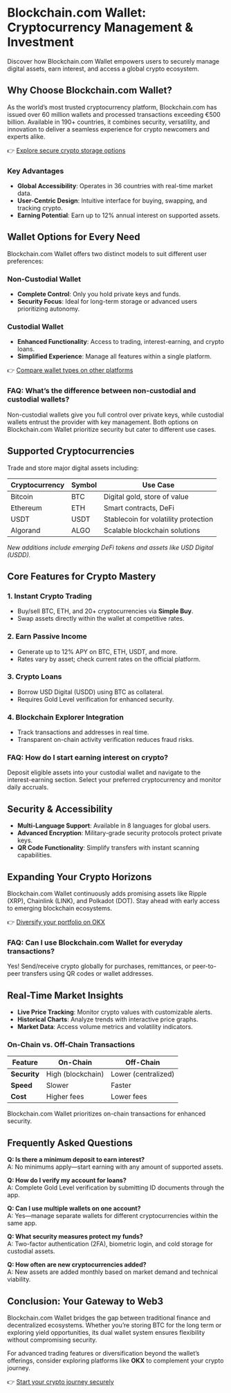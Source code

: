 # Blockchain.com Wallet: Cryptocurrency Management & Investment  

Discover how Blockchain.com Wallet empowers users to securely manage digital assets, earn interest, and access a global crypto ecosystem.  

## Why Choose Blockchain.com Wallet?  

As the world’s most trusted cryptocurrency platform, Blockchain.com has issued over 60 million wallets and processed transactions exceeding €500 billion. Available in 190+ countries, it combines security, versatility, and innovation to deliver a seamless experience for crypto newcomers and experts alike.  

👉 [Explore secure crypto storage options](https://bit.ly/okx-bonus)  

### Key Advantages  
- **Global Accessibility**: Operates in 36 countries with real-time market data.  
- **User-Centric Design**: Intuitive interface for buying, swapping, and tracking crypto.  
- **Earning Potential**: Earn up to 12% annual interest on supported assets.  

## Wallet Options for Every Need  

Blockchain.com Wallet offers two distinct models to suit different user preferences:  

### Non-Custodial Wallet  
- **Complete Control**: Only you hold private keys and funds.  
- **Security Focus**: Ideal for long-term storage or advanced users prioritizing autonomy.  

### Custodial Wallet  
- **Enhanced Functionality**: Access to trading, interest-earning, and crypto loans.  
- **Simplified Experience**: Manage all features within a single platform.  

👉 [Compare wallet types on other platforms](https://bit.ly/okx-bonus)  

### FAQ: What’s the difference between non-custodial and custodial wallets?  
Non-custodial wallets give you full control over private keys, while custodial wallets entrust the provider with key management. Both options on Blockchain.com Wallet prioritize security but cater to different use cases.  

## Supported Cryptocurrencies  

Trade and store major digital assets including:  

| Cryptocurrency | Symbol | Use Case |  
|----------------|--------|----------|  
| Bitcoin        | BTC    | Digital gold, store of value |  
| Ethereum       | ETH    | Smart contracts, DeFi |  
| USDT           | USDT   | Stablecoin for volatility protection |  
| Algorand       | ALGO   | Scalable blockchain solutions |  

*New additions include emerging DeFi tokens and assets like USD Digital (USDD).*  

## Core Features for Crypto Mastery  

### 1. Instant Crypto Trading  
- Buy/sell BTC, ETH, and 20+ cryptocurrencies via **Simple Buy**.  
- Swap assets directly within the wallet at competitive rates.  

### 2. Earn Passive Income  
- Generate up to 12% APY on BTC, ETH, USDT, and more.  
- Rates vary by asset; check current rates on the official platform.  

### 3. Crypto Loans  
- Borrow USD Digital (USDD) using BTC as collateral.  
- Requires Gold Level verification for enhanced security.  

### 4. Blockchain Explorer Integration  
- Track transactions and addresses in real time.  
- Transparent on-chain activity verification reduces fraud risks.  

### FAQ: How do I start earning interest on crypto?  
Deposit eligible assets into your custodial wallet and navigate to the interest-earning section. Select your preferred cryptocurrency and monitor daily accruals.  

## Security & Accessibility  

- **Multi-Language Support**: Available in 8 languages for global users.  
- **Advanced Encryption**: Military-grade security protocols protect private keys.  
- **QR Code Functionality**: Simplify transfers with instant scanning capabilities.  

## Expanding Your Crypto Horizons  

Blockchain.com Wallet continuously adds promising assets like Ripple (XRP), Chainlink (LINK), and Polkadot (DOT). Stay ahead with early access to emerging blockchain ecosystems.  

👉 [Diversify your portfolio on OKX](https://bit.ly/okx-bonus)  

### FAQ: Can I use Blockchain.com Wallet for everyday transactions?  
Yes! Send/receive crypto globally for purchases, remittances, or peer-to-peer transfers using QR codes or wallet addresses.  

## Real-Time Market Insights  

- **Live Price Tracking**: Monitor crypto values with customizable alerts.  
- **Historical Charts**: Analyze trends with interactive price graphs.  
- **Market Data**: Access volume metrics and volatility indicators.  

### On-Chain vs. Off-Chain Transactions  
| Feature             | On-Chain         | Off-Chain        |  
|---------------------|------------------|------------------|  
| **Security**        | High (blockchain)| Lower (centralized)|  
| **Speed**           | Slower           | Faster           |  
| **Cost**            | Higher fees      | Lower fees       |  

Blockchain.com Wallet prioritizes on-chain transactions for enhanced security.  

## Frequently Asked Questions  

**Q: Is there a minimum deposit to earn interest?**  
A: No minimums apply—start earning with any amount of supported assets.  

**Q: How do I verify my account for loans?**  
A: Complete Gold Level verification by submitting ID documents through the app.  

**Q: Can I use multiple wallets on one account?**  
A: Yes—manage separate wallets for different cryptocurrencies within the same app.  

**Q: What security measures protect my funds?**  
A: Two-factor authentication (2FA), biometric login, and cold storage for custodial assets.  

**Q: How often are new cryptocurrencies added?**  
A: New assets are added monthly based on market demand and technical viability.  

## Conclusion: Your Gateway to Web3  

Blockchain.com Wallet bridges the gap between traditional finance and decentralized ecosystems. Whether you’re storing BTC for the long term or exploring yield opportunities, its dual wallet system ensures flexibility without compromising security.  

For advanced trading features or diversification beyond the wallet’s offerings, consider exploring platforms like **OKX** to complement your crypto journey.  

👉 [Start your crypto journey securely](https://bit.ly/okx-bonus)  
